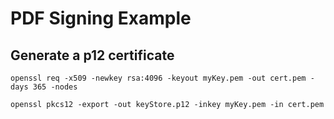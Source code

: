 # PDF Signing Example

## Generate a p12 certificate

    openssl req -x509 -newkey rsa:4096 -keyout myKey.pem -out cert.pem -days 365 -nodes

    openssl pkcs12 -export -out keyStore.p12 -inkey myKey.pem -in cert.pem
